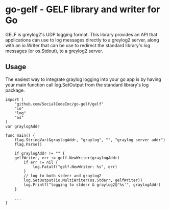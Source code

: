 go-gelf - GELF library and writer for Go
========================================

GELF is greylog2's UDP logging format.  This library provides an API
that applications can use to log messages directly to a greylog2
server, along with an io.Writer that can be use to redirect the
standard library's log messages (or os.Stdout), to a greylog2 server.

Usage
-----

The easiest way to integrate graylog logging into your go app is by
having your main function call log.SetOutput from the standard
library's log package.

	import (
		"github.com/SocialCodeInc/go-gelf/gelf"
		"io"
		"log"
		"os"
	)
	var graylogAddr

	func main() {
		flag.StringVar(&graylogAddr, "graylog", "", "graylog server addr")
		flag.Parse()

		if graylogAddr != "" {
		gelfWriter, err := gelf.NewWriter(graylogAddr)
			if err != nil {
				log.Fatalf("gelf.NewWriter: %s", err)
			}
			// log to both stderr and graylog2
			log.SetOutput(io.MultiWriter(os.Stderr, gelfWriter))
			log.Printf("logging to stderr & graylog2@'%s'", graylogAddr)
		}

		...
	}
